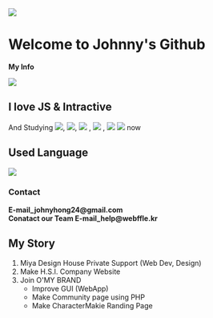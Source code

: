 <img src="https://capsule-render.vercel.app/api?type=waving&color=auto&height=300&section=header&text=Welcome%20to%20Johnny's%20Coding%20world&fontSize=40" />
<h1>Welcome to Johnny's Github</h1>
<strong>My Info</strong>

<a href=""><img align="center" src="https://github-readme-stats.vercel.app/api?username=JohnnyKnon&show_icons=true&theme=radical"/></a>

<h2>I love JS & Intractive</h2>
<p>And  Studying <img src="https://img.shields.io/badge/React-61DAFB?style=for-the-badge&logo=React&logoColor=white">, 
  <img src="https://img.shields.io/badge/Vue.js-4FC08D?style=for-the-badge&logo=Vue.js&logoColor=white">,
  <img src="https://img.shields.io/badge/TypeScript-3178C6?style=for-the-badge&logo=TypeScript&logoColor=white">
  , <img src="https://img.shields.io/badge/Node.js-339933?style=for-the-badge&logo=Node.js&logoColor=white">
  , <img src="https://img.shields.io/badge/Node.js-339933?style=for-the-badge&logo=Node.js&logoColor=white">
  <img src="https://img.shields.io/badge/Spring-6DB33F?style=for-the-badge&logo=Spring&logoColor=white">
  now</p>
<h2>Used Language </h2>
<a href=""> <img align="center" src="https://github-readme-stats-sigma-five.vercel.app/api/top-langs/?username=JohnnyKnon&theme=react&line_height=40&hide=css"/> </a>


<h3>Contact</h3>
<b>E-mail_johnyhong24@gmail.com</b><br/>
<b>Conatact our Team E-mail_help@webffle.kr</b><br/>
<h2>My Story</h2>
<ol>
  <li>Miya Design House Private Support (Web Dev, Design)</li>
  <li>Make H.S.I. Company Website</li>
  <li>Join O'MY BRAND
    <ul>
      <li>Improve GUI (WebApp)</li>
      <li>Make Community page using PHP</li>
      <li>Make CharacterMakie Randing Page</li>
    </ul>
  </li>
</ol>
